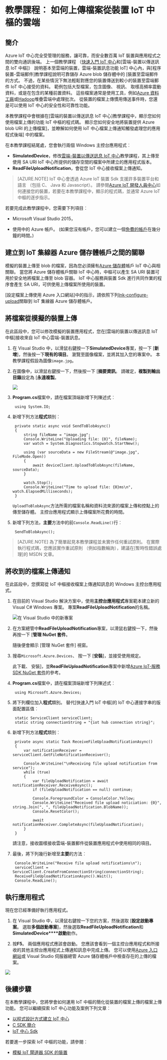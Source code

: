 <properties
    pageTitle="上傳檔案從使用 IoT 中心裝置 |Microsoft Azure"
    description="請遵循此教學課程以瞭解如何上傳檔案從裝置使用 Azure IoT 中心 C#。"
    services="iot-hub"
    documentationCenter=".net"
    authors="fsautomata"
    manager="timlt"
    editor=""/>

<tags
     ms.service="iot-hub"
     ms.devlang="dotnet"
     ms.topic="article"
     ms.tgt_pltfrm="na"
     ms.workload="na"
     ms.date="06/21/2016"
     ms.author="elioda"/>

# <a name="tutorial-how-to-upload-files-from-devices-to-the-cloud-with-iot-hub"></a>教學課程︰ 如何上傳檔案從裝置 IoT 中樞的雲端

## <a name="introduction"></a>簡介

Azure IoT 中心完全受管理的服務，讓可靠，而安全數百萬 IoT 裝置與應用程式之間的雙向通訊後端。 上一個教學課程 （[快速入門 IoT 中心]和[雲端-裝置以傳送訊息 IoT 中樞]） 說明基本至雲端的裝置，雲端-裝置訊息功能 IoT] 中心內，與[程序裝置-雲端郵件]教學課程說明可靠儲存 Azure blob 儲存體中的 [裝置至雲端郵件的方式。 不過，在某些情況下無法輕鬆對應您的裝置傳送到較小的裝置至雲端郵件 IoT 中心接受的資料。 範例包括大型檔案，包含圖像、 視訊、 取樣高頻率震動資料，或是在包含的某種前置資料。 這些檔案通常是使用工具，例如[Azure 資料工廠]或[Hadoop]堆疊雲端中處理批次。 從裝置的檔案上傳慣用傳送事件時，您還是可以使用 IoT 中心的安全性和可靠性功能。

本教學課程中會根據在[雲端的裝置以傳送訊息 IoT 中心]教學課程中，顯示您如何使用檔案上傳的功能 IoT 中樞的程式碼。 顯示您如何安全地將裝置提供 Azure blob URI 的上傳檔案]，並瞭解如何使用 IoT 中心檔案上傳通知觸發處理您的應用程式後端] 中的檔案。

在本教學課程結尾處，您會執行兩個 Windows 主控台應用程式︰

* **SimulatedDevice**，修改[雲端-裝置以傳送訊息 IoT 中心]教學課程，其上傳至使用 SA URI IoT 中心所提供的儲存空間的檔案中所建立的應用程式版本。
* **ReadFileUploadNotification**，會從您 IoT 中心接收檔案上傳通知。

> [AZURE.NOTE] IoT 中心會透過 Azure IoT 裝置 Sdk 支援許多裝置平台和語言 （包括 C、 Java 和 Javascript）。 請參閱[Azure IoT 開發人員中心]如何連接您的裝置，若要在本教學課程中，顯示的程式碼，並通常 Azure IoT 中樞的逐步指示。

若要完成此教學課程中，您需要下列項目︰

+ Microsoft Visual Studio 2015，

+ 使用中的 Azure 帳戶。 (如果您沒有帳戶，您可以建立一個[免費的帳戶][lnk-free-trial]在幾分鐘的時間。)

## <a name="associate-an-azure-storage-account-to-iot-hub"></a>建立到 IoT 集線器 Azure 儲存體帳戶之間的關聯

模擬的裝置上傳至 blob 的檔案，因為您必須擁有[Azure 儲存體]帳戶 IoT 中心與相關聯。 當您將 Azure 儲存體帳戶關聯 IoT 中心時，中樞可以產生 SA URI 裝置可用於安全地將檔案上傳至 blob 容器。 IoT 中心服務與裝置 Sdk 進行共同作業的程序會產生 SA URI，可供使用上傳檔案所使用的裝置。

[設定檔案上傳使用 Azure 入口網站]中的指示，請依照下列[lnk-configure-upload]關聯到 IoT 集線器 Azure 儲存體帳戶。

## <a name="upload-a-file-from-a-simulated-device"></a>將檔案從模擬的裝置上傳

在此區段中，您可以修改模擬的裝置應用程式，您在[雲端的裝置以傳送訊息 IoT 中樞]接收來自 IoT 中心雲端-裝置訊息。

1. 在 Visual Studio 中，以滑鼠右鍵按一下**SimulatedDevice**專案，按一下 [**新增**]，然後按一下**現有的項目**。 瀏覽至圖像檔案，並將其加入您的專案中。 本教學課程假設為圖像`image.jpg`。

2. 在圖像中，以滑鼠右鍵按一下，然後按一下 [**摘要資訊**。 請確定，**複製到輸出目錄**設定為 [**永遠複製**。

    ![][1]

3. **Program.cs**檔案中，請在檔案頂端新增下列陳述式︰

        using System.IO;

4. 新增下列方法**程式**類別︰
         
        private static async void SendToBlobAsync()
        {
            string fileName = "image.jpg";
            Console.WriteLine("Uploading file: {0}", fileName);
            var watch = System.Diagnostics.Stopwatch.StartNew();

            using (var sourceData = new FileStream(@"image.jpg", FileMode.Open))
            {
                await deviceClient.UploadToBlobAsync(fileName, sourceData);
            }

            watch.Stop();
            Console.WriteLine("Time to upload file: {0}ms\n", watch.ElapsedMilliseconds);
        }

    `UploadToBlobAsync`方法所需的檔案名稱和資料流來源的檔案上傳和控點上的傳至儲存體。 主控台應用程式顯示上傳檔案所花費的時間。

5. 新增下列方法，**主要**方法中的前`Console.ReadLine()`行︰

        SendToBlobAsync();

> [AZURE.NOTE] 為了簡單起見本教學課程並未實作任何重試原則。 在實際執行程式碼，您應該實作重試原則 （例如指數輪詢），建議在[暫時性錯誤處理]的 MSDN 文章。

## <a name="receive-a-file-upload-notification"></a>將收到的檔案上傳通知

在此區段中，您撰寫從 IoT 中樞接收檔案上傳通知訊息的 Windows 主控台應用程式。

1. 在目前的 Visual Studio 解決方案中，使用**主控台應用程式**專案範本建立新的 Visual C# Windows 專案。 專案**ReadFileUploadNotification**的名稱。

    ![在 Visual Studio 中的新專案][2]

2. 在方案總管中**ReadFileUploadNotification**專案，以滑鼠右鍵按一下，然後再按一下 [**管理 NuGet 套件**。

    隨後便會顯示 [管理 NuGet 套件] 視窗。

2. 搜尋`Microsoft.Azure.Devices`、 按一下 [**安裝**]，並接受使用規定。 

    此下載、 安裝]，並**ReadFileUploadNotification**專案中新增[Azure IoT-服務 SDK NuGet 套件]的參考。

3. **Program.cs**檔案中，請在檔案頂端新增下列陳述式︰

        using Microsoft.Azure.Devices;

4. 將下列欄位加入**程式**類別。 替代[快速入門 IoT 中樞]的 IoT 中心連接字串的版面配置區值︰

        static ServiceClient serviceClient;
        static string connectionString = "{iot hub connection string}";
        
5. 新增下列方法**程式**類別︰
   
        private async static Task ReceiveFileUploadNotificationAsync()
        {
            var notificationReceiver = serviceClient.GetFileNotificationReceiver();

            Console.WriteLine("\nReceiving file upload notification from service");
            while (true)
            {
                var fileUploadNotification = await notificationReceiver.ReceiveAsync();
                if (fileUploadNotification == null) continue;

                Console.ForegroundColor = ConsoleColor.Yellow;
                Console.WriteLine("Received file upload noticiation: {0}", string.Join(", ", fileUploadNotification.BlobName));
                Console.ResetColor();

                await notificationReceiver.CompleteAsync(fileUploadNotification);
            }
        }

    請注意，接收圖樣接收雲端-裝置郵件從裝置應用程式中使用相同的項目。

6. 最後，將下列幾行新增至**主要**的方法︰

        Console.WriteLine("Receive file upload notifications\n");
        serviceClient = ServiceClient.CreateFromConnectionString(connectionString);
        ReceiveFileUploadNotificationAsync().Wait();
        Console.ReadLine();

## <a name="run-the-applications"></a>執行應用程式

現在您已經準備好執行應用程式。

1. 在 Visual Studio 中，以滑鼠右鍵按一下您的方案，然後選取 [**設定啟動專案**。 選取**多個啟動專案**]，然後選取**ReadFileUploadNotification**和**SimulatedDevice****啟動**動作。

2. 按**F5**。 兩個應用程式應該會啟動。 您應該會看到一個主控台應用程式和所接收的其他主控台應用程式上傳通知訊息中完成上傳。 您可以使用[Azure 入口網站]或 Visual Studio 伺服器總管 Azure 儲存體帳戶中檢查存在的上傳的檔案。

  ![][50]


## <a name="next-steps"></a>後續步驟

在本教學課程中，您將學會如何運用 IoT 中樞的簡化從裝置的檔案上傳的檔案上傳功能。 您可以繼續探索 IoT 中心功能及案例下列文章︰

- [以程式設計方式建立 IoT 中心][lnk-create-hub]
- [C SDK 簡介][lnk-c-sdk]
- [IoT 中心 Sdk][lnk-sdks]

若要進一步探索 IoT 中樞的功能，請參閱︰

- [模擬 IoT 閘道器 SDK 的裝置][lnk-gateway]

<!-- Images. -->

[50]: ./media/iot-hub-csharp-csharp-file-upload/run-apps1.png
[1]: ./media/iot-hub-csharp-csharp-file-upload/image-properties.png
[2]: ./media/iot-hub-csharp-csharp-file-upload/create-identity-csharp1.png

<!-- Links -->

[Azure 入口網站]: https://portal.azure.com/

[Azure 資料工廠]: https://azure.microsoft.com/documentation/services/data-factory/
[Hadoop]: https://azure.microsoft.com/documentation/services/hdinsight/

[雲端-裝置以傳送訊息 IoT 中心]: iot-hub-csharp-csharp-c2d.md
[處理程序裝置至雲端的郵件]: iot-hub-csharp-csharp-process-d2c.md
[快速入門 IoT 中心]: iot-hub-csharp-csharp-getstarted.md
[Azure IoT 開發人員中心]: http://www.azure.com/develop/iot

[暫時錯誤處理]: https://msdn.microsoft.com/library/hh680901(v=pandp.50).aspx
[Azure 儲存體]: ../storage/storage-create-storage-account.md#create-a-storage-account
[lnk-configure-upload]: iot-hub-configure-file-upload.md
[Azure IoT-服務 SDK NuGet 套件]: https://www.nuget.org/packages/Microsoft.Azure.Devices/
[lnk-free-trial]: http://azure.microsoft.com/pricing/free-trial/

[lnk-create-hub]: iot-hub-rm-template-powershell.md
[lnk-c-sdk]: iot-hub-device-sdk-c-intro.md
[lnk-sdks]: iot-hub-devguide-sdks.md

[lnk-gateway]: iot-hub-linux-gateway-sdk-simulated-device.md


